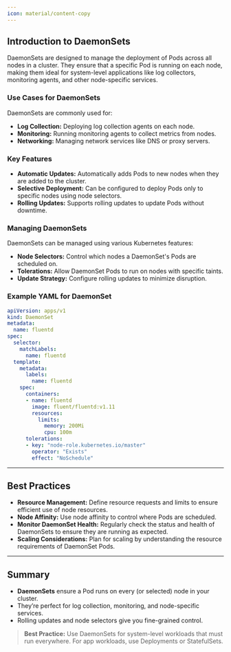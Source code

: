 ```yaml
---
icon: material/content-copy
---
```


<h2>Introduction to DaemonSets</h2>

DaemonSets are designed to manage the deployment of Pods across all nodes in a cluster. They ensure that a specific Pod is running on each node, making them ideal for system-level applications like log collectors, monitoring agents, and other node-specific services.


<h3>Use Cases for DaemonSets</h3>

DaemonSets are commonly used for:

- **Log Collection:** Deploying log collection agents on each node.
- **Monitoring:** Running monitoring agents to collect metrics from nodes.
- **Networking:** Managing network services like DNS or proxy servers.

<h3>Key Features</h3>


- **Automatic Updates:** Automatically adds Pods to new nodes when they are added to the cluster.
- **Selective Deployment:** Can be configured to deploy Pods only to specific nodes using node selectors.
- **Rolling Updates:** Supports rolling updates to update Pods without downtime.

<h3>Managing DaemonSets</h3>

DaemonSets can be managed using various Kubernetes features:

- **Node Selectors:** Control which nodes a DaemonSet's Pods are scheduled on.
- **Tolerations:** Allow DaemonSet Pods to run on nodes with specific taints.
- **Update Strategy:** Configure rolling updates to minimize disruption.

<h3>Example YAML for DaemonSet</h3>

```yaml
apiVersion: apps/v1
kind: DaemonSet
metadata:
  name: fluentd
spec:
  selector:
    matchLabels:
      name: fluentd
  template:
    metadata:
      labels:
        name: fluentd
    spec:
      containers:
      - name: fluentd
        image: fluent/fluentd:v1.11
        resources:
          limits:
            memory: 200Mi
            cpu: 100m
      tolerations:
      - key: "node-role.kubernetes.io/master"
        operator: "Exists"
        effect: "NoSchedule"
```

---

## Best Practices

- **Resource Management:** Define resource requests and limits to ensure efficient use of node resources.
- **Node Affinity:** Use node affinity to control where Pods are scheduled.
- **Monitor DaemonSet Health:** Regularly check the status and health of DaemonSets to ensure they are running as expected.
- **Scaling Considerations:** Plan for scaling by understanding the resource requirements of DaemonSet Pods.

---

<h2>Summary</h2>
<ul>
<li><strong>DaemonSets</strong> ensure a Pod runs on every (or selected) node in your cluster.</li>
<li>They’re perfect for log collection, monitoring, and node-specific services.</li>
<li>Rolling updates and node selectors give you fine-grained control.</li>
</ul>

> <strong>Best Practice:</strong> Use DaemonSets for system-level workloads that must run everywhere. For app workloads, use Deployments or StatefulSets.